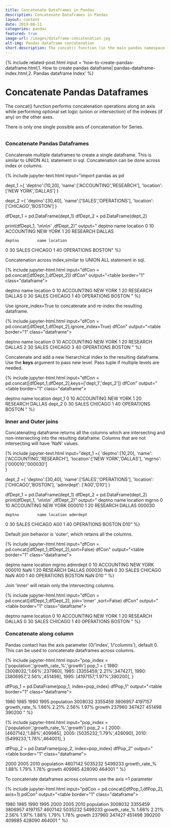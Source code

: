 ```yaml
---
title: Concatenate Dataframes in Pandas 
description: Concatenate Dataframes in Pandas
layout: content
date: 2019-08-11
categories: pandas
featured: true 
image-url: /images/dataframe-concatenation.jpg
alt-img: Pandas dataframe concatenation
short-description: The concat() function (in the main pandas namespace) does all of the heavy lifting of performing concatenation operations along an axis while performing optional set logic (union or intersection) of the indexes (if any) on the other axes. Note that I say “if any” because there is only a single possible axis of concatenation for Series.
---
```


{%
include related-post.html
input = 
'how-to-create-pandas-dataframe.html,1. How to create pandas dataframe|
pandas-dataframe-index.html,2. Pandas dataframe Index'
%}

<h1 style="padding-top: 60px; margin-top: -40px;">Concatenate Pandas Dataframes </h1>

The concat() function performs concatenation operations along an axis while performing optional set logic (union or intersection) of the indexes (if any) on the other axes. 

There is only one single possible axis of concatenation for Series.

<h3 style="padding-top: 60px; margin-top: -40px;">Concatenate Pandas Dataframes</h3>

Concatenate multiple dataframes to create a single dataframe. This is similar to UNION ALL statement in sql. Concatenation can be done across index or columns.

{% 
include jupyter-text.html 
input="import pandas as pd

dept_1 ={
    'deptno':[10,20],
    'name':['ACCOUNTING','RESEARCH'],
    'location':['NEW YORK','DALLAS']
}

dept_2 ={
    'deptno':[30,40],
    'name':['SALES','OPERATIONS'],
    'location':['CHICAGO','BOSTON']
}


dfDept_1 = pd.DataFrame(dept_1)
dfDept_2 = pd.DataFrame(dept_2)

print(dfDept_1, '\n\n\n' ,dfDept_2)"
output="   deptno        name  location
0      10  ACCOUNTING  NEW YORK
1      20    RESEARCH    DALLAS 


    deptno        name location
0      30       SALES  CHICAGO
1      40  OPERATIONS   BOSTON"
%}

Concatenation across index,similar to UNION ALL statement in sql.

{% 
include jupyter-html.html 
input="dfCon = pd.concat([dfDept_1,dfDept_2])
dfCon"
output="<table border=\"1\" class=\"dataframe\">
  <thead>
    <tr style=\"text-align: right;\">
      <th></th>
      <th>deptno</th>
      <th>name</th>
      <th>location</th>
    </tr>
  </thead>
  <tbody>
    <tr>
      <th>0</th>
      <td>10</td>
      <td>ACCOUNTING</td>
      <td>NEW YORK</td>
    </tr>
    <tr>
      <th>1</th>
      <td>20</td>
      <td>RESEARCH</td>
      <td>DALLAS</td>
    </tr>
    <tr>
      <th>0</th>
      <td>30</td>
      <td>SALES</td>
      <td>CHICAGO</td>
    </tr>
    <tr>
      <th>1</th>
      <td>40</td>
      <td>OPERATIONS</td>
      <td>BOSTON</td>
    </tr>
  </tbody>
</table>"
%}

Use ignore_index=True to concatenate and re-index the resulting dataframe.

{% 
include jupyter-html.html 
input="dfCon = pd.concat([dfDept_1,dfDept_2],ignore_index=True)
dfCon"
output="<table border=\"1\" class=\"dataframe\">
  <thead>
    <tr style=\"text-align: right;\">
      <th></th>
      <th>deptno</th>
      <th>name</th>
      <th>location</th>
    </tr>
  </thead>
  <tbody>
    <tr>
      <th>0</th>
      <td>10</td>
      <td>ACCOUNTING</td>
      <td>NEW YORK</td>
    </tr>
    <tr>
      <th>1</th>
      <td>20</td>
      <td>RESEARCH</td>
      <td>DALLAS</td>
    </tr>
    <tr>
      <th>2</th>
      <td>30</td>
      <td>SALES</td>
      <td>CHICAGO</td>
    </tr>
    <tr>
      <th>3</th>
      <td>40</td>
      <td>OPERATIONS</td>
      <td>BOSTON</td>
    </tr>
  </tbody>
</table>"
%}

Concatenate and add a new hierarchical index to the resulting dataframe. Use the **keys** argument to pass new level. Pass tuple if multiple levels are needed. 

{% 
include jupyter-html.html 
input="dfCon = pd.concat([dfDept_1,dfDept_2],keys=['dept_1','dept_2'])
dfCon"
output="<table border=\"1\" class=\"dataframe\">
  <thead>
    <tr style=\"text-align: right;\">
      <th></th>
      <th></th>
      <th>deptno</th>
      <th>name</th>
      <th>location</th>
    </tr>
  </thead>
  <tbody>
    <tr>
      <th rowspan=\"2\" valign=\"top\">dept_1</th>
      <th>0</th>
      <td>10</td>
      <td>ACCOUNTING</td>
      <td>NEW YORK</td>
    </tr>
    <tr>
      <th>1</th>
      <td>20</td>
      <td>RESEARCH</td>
      <td>DALLAS</td>
    </tr>
    <tr>
      <th rowspan=\"2\" valign=\"top\">dept_2</th>
      <th>0</th>
      <td>30</td>
      <td>SALES</td>
      <td>CHICAGO</td>
    </tr>
    <tr>
      <th>1</th>
      <td>40</td>
      <td>OPERATIONS</td>
      <td>BOSTON</td>
    </tr>
  </tbody>
</table>"
%}

<h3 style="padding-top: 60px; margin-top: -40px;">Inner and Outer joins</h3>

Concatenating dataframe returns all the columns which are intersecting and non-intersecting  into the resulting dataframe. Columns that are not intersecting will have 'NaN' values.

{% 
include jupyter-text.html 
input="dept_1 ={
    'deptno':[10,20],
    'name':['ACCOUNTING','RESEARCH'],
    'location':['NEW YORK','DALLAS'],
    'mgrno': ['000010','000030']    
}

dept_2 ={
    'deptno':[30,40],
    'name':['SALES','OPERATIONS'],
    'location':['CHICAGO','BOSTON'],
    'admrdept': ['A00','D10']
}


dfDept_1 = pd.DataFrame(dept_1)
dfDept_2 = pd.DataFrame(dept_2) 
print(dfDept_1, '\n\n\n' ,dfDept_2)"
output="   deptno        name  location   mgrno
0      10  ACCOUNTING  NEW YORK  000010
1      20    RESEARCH    DALLAS  000030 


    deptno        name location admrdept
0      30       SALES  CHICAGO      A00
1      40  OPERATIONS   BOSTON      D10"
%}

Default join behavior is 'outer', which retains all the columns.

{% 
include jupyter-html.html 
input="dfCon = pd.concat([dfDept_1,dfDept_2],sort=False)
dfCon"
output="<table border=\"1\" class=\"dataframe\">
  <thead>
    <tr style=\"text-align: right;\">
      <th></th>
      <th>deptno</th>
      <th>name</th>
      <th>location</th>
      <th>mgrno</th>
      <th>admrdept</th>
    </tr>
  </thead>
  <tbody>
    <tr>
      <th>0</th>
      <td>10</td>
      <td>ACCOUNTING</td>
      <td>NEW YORK</td>
      <td>000010</td>
      <td>NaN</td>
    </tr>
    <tr>
      <th>1</th>
      <td>20</td>
      <td>RESEARCH</td>
      <td>DALLAS</td>
      <td>000030</td>
      <td>NaN</td>
    </tr>
    <tr>
      <th>0</th>
      <td>30</td>
      <td>SALES</td>
      <td>CHICAGO</td>
      <td>NaN</td>
      <td>A00</td>
    </tr>
    <tr>
      <th>1</th>
      <td>40</td>
      <td>OPERATIONS</td>
      <td>BOSTON</td>
      <td>NaN</td>
      <td>D10</td>
    </tr>
  </tbody>
</table>"
%}

Join 'inner' will retain only the intersecting columns.

{% 
include jupyter-html.html 
input="dfCon = pd.concat([dfDept_1,dfDept_2], join='inner' ,sort=False)
dfCon"
output="<table border=\"1\" class=\"dataframe\">
  <thead>
    <tr style=\"text-align: right;\">
      <th></th>
      <th>deptno</th>
      <th>name</th>
      <th>location</th>
    </tr>
  </thead>
  <tbody>
    <tr>
      <th>0</th>
      <td>10</td>
      <td>ACCOUNTING</td>
      <td>NEW YORK</td>
    </tr>
    <tr>
      <th>1</th>
      <td>20</td>
      <td>RESEARCH</td>
      <td>DALLAS</td>
    </tr>
    <tr>
      <th>0</th>
      <td>30</td>
      <td>SALES</td>
      <td>CHICAGO</td>
    </tr>
    <tr>
      <th>1</th>
      <td>40</td>
      <td>OPERATIONS</td>
      <td>BOSTON</td>
    </tr>
  </tbody>
</table>"
%}


<h3 style="padding-top: 60px; margin-top: -40px;">Concatenate along column</h3>

Pandas contact has the axis parameter {0/’index’, 1/’columns’}, default 0. This can be used to concatenate dataframes across columns. 


{% 
include jupyter-html.html 
input="pop_index = ['population','growth_rate_%','growth']
pop_1 = {
1980: [3008032,'1.66%',237960],
1985: [3355459,'2.21%',347427],
1990: [3806957,'2.56%',451498],
1995: [4197157,'1.97%',390200],
}

dfPop_1 = pd.DataFrame(pop_1, index=pop_index)
dfPop_1"
output="<table border=\"1\" class=\"dataframe\">
  <thead>
    <tr style=\"text-align: right;\">
      <th></th>
      <th>1980</th>
      <th>1985</th>
      <th>1990</th>
      <th>1995</th>
    </tr>
  </thead>
  <tbody>
    <tr>
      <th>population</th>
      <td>3008032</td>
      <td>3355459</td>
      <td>3806957</td>
      <td>4197157</td>
    </tr>
    <tr>
      <th>growth_rate_%</th>
      <td>1.66%</td>
      <td>2.21%</td>
      <td>2.56%</td>
      <td>1.97%</td>
    </tr>
    <tr>
      <th>growth</th>
      <td>237960</td>
      <td>347427</td>
      <td>451498</td>
      <td>390200</td>
    </tr>
  </tbody>
</table>"
%}


{% 
include jupyter-html.html 
input="pop_index = ['population','growth_rate_%','growth']
pop_2 = {
2000: [4607142,'1.88%',409985],
2005: [5035232,'1.79%',428090],
2010: [5499233,'1.78%',464001],
}

dfPop_2 = pd.DataFrame(pop_2, index=pop_index)
dfPop_2"
output="<table border=\"1\" class=\"dataframe\">
  <thead>
    <tr style=\"text-align: right;\">
      <th></th>
      <th>2000</th>
      <th>2005</th>
      <th>2010</th>
    </tr>
  </thead>
  <tbody>
    <tr>
      <th>population</th>
      <td>4607142</td>
      <td>5035232</td>
      <td>5499233</td>
    </tr>
    <tr>
      <th>growth_rate_%</th>
      <td>1.88%</td>
      <td>1.79%</td>
      <td>1.78%</td>
    </tr>
    <tr>
      <th>growth</th>
      <td>409985</td>
      <td>428090</td>
      <td>464001</td>
    </tr>
  </tbody>
</table>"
%}


To concatenate dataframes across columns use the axis =1 parameter

{% 
include jupyter-html.html 
input="pdCon = pd.concat([dfPop_1,dfPop_2], axis=1)
pdCon"
output="<table border=\"1\" class=\"dataframe\">
  <thead>
    <tr style=\"text-align: right;\">
      <th></th>
      <th>1980</th>
      <th>1985</th>
      <th>1990</th>
      <th>1995</th>
      <th>2000</th>
      <th>2005</th>
      <th>2010</th>
    </tr>
  </thead>
  <tbody>
    <tr>
      <th>population</th>
      <td>3008032</td>
      <td>3355459</td>
      <td>3806957</td>
      <td>4197157</td>
      <td>4607142</td>
      <td>5035232</td>
      <td>5499233</td>
    </tr>
    <tr>
      <th>growth_rate_%</th>
      <td>1.66%</td>
      <td>2.21%</td>
      <td>2.56%</td>
      <td>1.97%</td>
      <td>1.88%</td>
      <td>1.79%</td>
      <td>1.78%</td>
    </tr>
    <tr>
      <th>growth</th>
      <td>237960</td>
      <td>347427</td>
      <td>451498</td>
      <td>390200</td>
      <td>409985</td>
      <td>428090</td>
      <td>464001</td>
    </tr>
  </tbody>
</table>"
%}
